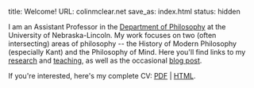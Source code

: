 title: Welcome! 
URL: colinmclear.net
save_as: index.html
status: hidden


I am an Assistant Professor in the
[Department of Philosophy](http://www.unl.edu/philosophy/) at the University of
Nebraska-Lincoln. My work focuses on two (often intersecting) areas of
philosophy -- the History of Modern Philosophy (especially Kant) and the
Philosophy of Mind. Here you'll find links to my
[research]({filename}/pages/Research.md) and
[teaching]({filename}/pages/Teaching.md), as well as the occasional
[blog post](http://colinmclear.net/category/blog).

If you're interested, here's my complete CV: [PDF]({filename}/extra/McLearCV.pdf)
| [HTML]({filename}/extra/McLearCV.html).


